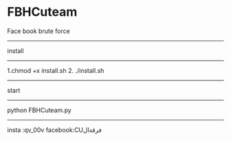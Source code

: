 # FBHCuteam
Face book brute force
______________________
install
________
1.chmod +x install.sh
2. ./install.sh
____________
start
___________________
python FBHCuteam.py
___________________
insta :qv_00v
facebook:CUفرقةال
